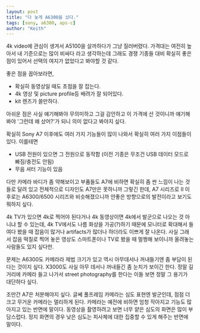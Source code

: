```yaml
---
layout: post
title: "다 늦게 A6300을 샀다."
tags: [sony, a6300, aps-c]
author: "Keith"
---
```


4k video에 관심이 생겨서 A5100을 살까하다가 그냥 질러버렸다. 가격대는 여전히 높아서 내 기준으로는 많이 비싸다 라고 생각하는데 그래도 경쟁 기종들 대비 확실히 좋은 점이 있어서 선택의 여지가 없었다고 봐야할 것 같다.

좋은 점을 꼽아보라면,
- 확실히 동영상일 때도 초점을 잘 잡는다.
- 4k 영상 및 picture profile등 배려가 잘 되어있다.
- kit 렌즈가 쓸만하다.

아쉬운 점은 사실 얘기해봐야 무의미하고 그걸 감안하고 이 가격에 산 것이니까 얘기해봐야 '그런데 왜 샀어?'가 되니 의미 없다고 봐야지 싶다.

확실히 Sony A7 이후에도 여러 가지 기능들이 많이 나와서 확실히 여러 가지 이점들이 있다. 이를테면
- USB 전원이 있으면 그 전원으로 동작함 (이전 기종은 무조건 USB 데이터 모드로 빠짐/충전도 안됨)
- 무음 셔터 기능이 있음 

다만 카메라 바디가 좀 약해보이고 부품들도 A7에 비하면 확실히 좀 싼 느낌이 나는 것들로 달려 있고 전체적으로 디자인도 A7만은 못하니까 그렇긴 한데, A7 시리즈로 II 이후로는 A6300/6500 시리즈와 비슷해졌으니까 안좋은 방향으로의 발전이라고 보기도 뭐하지 싶다.

4k TV가 있으면 4k로 찍어야 된다거나 4k 동영상이면 4k에서 발군으로 나오는 것 아니냐 할 수 있는데, 4k TV에서도 나름 화상을 가공(?)하기 때문에 모니터로 확대해서 들여다 봤을 때 잡음이 많거나 artifacts가 많더나 하더라도 이쁘게 잘 나온다. 사실 그래서 잡음 떡칠로 찍어 놓은 영상도 스마트폰이나 TV로 봤을 때 멀쩡해 보이니까 올려놓는 사람들도 있지 싶다만.

문제는 A6300도 카메라라 제법 크기가 있고 역시 아무데서나 꺼내들기엔 좀 부담이 된다는 것이지 싶다. X3000도 사실 아무 데서나 꺼내들긴 좀 눈치가 보이긴 한다. 정말 길거리에 카메라 들고 나가서 street photography를 한다는 이들 보면 정말 그 용기가 대단하다 싶다.

조만간 A7은 처분해야지 싶다. 글쎄 풀프레임 카메라는 심도 표현엔 발군인데, 점점 더 크고 무거운 카메라는 멀리하게 된다. 카메라는 예전에 비하면 엄청 작아지고 기능도 많아지고 있는 반면에 말이다. 동영상을 촬영하려고 보면 너무 얕은 심도의 화면은 많이 부담스럽다. 정지 화면의 경우 낮은 심도는 피사체에 대한 집중할 수 있게 해주는 반면에 말이다. 